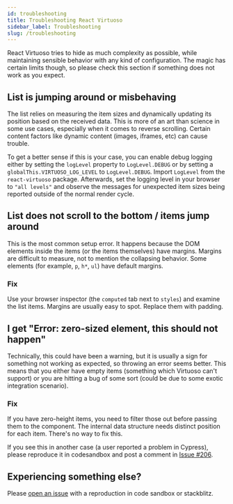 ```yaml
---
id: troubleshooting
title: Troubleshooting React Virtuoso
sidebar_label: Troubleshooting
slug: /troubleshooting
---
```


React Virtuoso tries to hide as much complexity as possible, while maintaining sensible behavior with any kind of configuration. 
The magic has certain limits though, so please check this section if something does not work as you expect.

## List is jumping around or misbehaving

The list relies on measuring the item sizes and dynamically updating its position based on the received data. This is more of an art than science in some use cases, especially when it comes to reverse scrolling. 
Certain content factors like dynamic content (images, iframes, etc) can cause trouble. 

To get a better sense if this is your case, you can enable debug logging either by setting the `logLevel` property to `LogLevel.DEBUG` or by setting a `globalThis.VIRTUOSO_LOG_LEVEL` to `LogLevel.DEBUG`. Import `LogLevel` from the `react-virtuoso` package.
Afterwards, set the logging level in your browser to `"all levels"` and observe the messages for unexpected item sizes being reported outside of the normal render cycle. 

## List does not scroll to the bottom / items jump around

This is the most common setup error. It happens because the DOM elements inside the items (or the items themselves) have margins. 
Margins are difficult to measure, not to mention the collapsing behavior. Some elements (for example, `p`, `h*`, `ul`) have default margins.

### Fix
Use your browser inspector (the `computed` tab next to `styles`) and examine the list items. Margins are usually easy to spot. 
Replace them with padding.

## I get "Error: zero-sized element, this should not happen"

Technically, this could have been a warning, but it is usually a sign for something not working as expected, so throwing an error seems better.
This means that you either have empty items (something which Virtuoso can't support) or you are hitting a bug of some sort 
(could be due to some exotic integration scenario).

### Fix
If you have zero-height items, you need to filter those out before passing them to the component. 
The internal data structure needs distinct position for each item. There's no way to fix this.

If you see this in another case (a user reported a problem in Cypress), 
please reproduce it in codesandbox and post a comment in [Issue #206](https://github.com/petyosi/react-virtuoso/issues/206).

## Experiencing something else?

Please [open an issue](https://github.com/petyosi/react-virtuoso/issues/new) with a reproduction in code sandbox or stackblitz.
 
